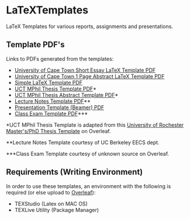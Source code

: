 # LaTeXTemplates
LaTeX Templates for various reports, assignments and presentations.

## Template PDF's
Links to PDFs generated from the templates:
- [University of Cape Town Short Essay LaTeX Template PDF](../master/UCT_Short_Essay_LaTeX_Template/UCT_Short_Essay_LaTeX_Template.pdf)
- [University of Cape Town 1 Page Abstract LaTeX Template PDF](../master/UCT_Abstract_LaTeX_Template/UCT_Abstract_LaTeX_Template.pdf)
- [Simple LaTeX Template PDF](../master/Simple_LaTeX_Template/Simple_LaTeX_Template.pdf)
- [UCT MPhil Thesis Template PDF](../master/UCT_MPhil_Thesis_Template/main.pdf)*
- [UCT MPhil Thesis Abstract Template PDF](../master/UCT_MPhil_Thesis_Template/main_abstract.pdf)*
- [Lecture Notes Template PDF](../master/Lecture_Notes_Template/main.pdf)**
- [Presentation Template (Beamer) PDF](../master/Presentation_Template/talk.pdf)
- [Class Exam Template PDF](../master/Class_Exam_Template/main.pdf)***

*UCT MPhil Thesis Template is adapted from this [University of Rochester Master's/PhD Thesis Template](https://www.overleaf.com/latex/templates/university-of-rochester-masters-slash-phd-thesis-template/bwkpcxzdysky) on Overleaf.

**Lecture Notes Template courtesy of UC Berkeley EECS dept. 

***Class Exam Template courtesy of unknown source on Overleaf. 

## Requirements (Writing Environment)
In order to use these templates, an environment with the following is required (or else upload to [Overleaf](https://www.overleaf.com)):

- TEXStudio (Latex on MAC OS)
- TEXLive Utility (Package Manager)
